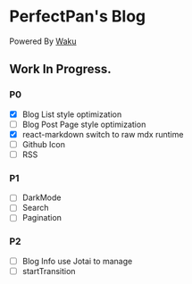 # PerfectPan's Blog

Powered By [Waku](https://waku.gg/)

## Work In Progress.

### P0

- [x] Blog List style optimization
- [ ] Blog Post Page style optimization
- [x] react-markdown switch to raw mdx runtime
- [ ] Github Icon
- [ ] RSS

### P1

- [ ] DarkMode
- [ ] Search
- [ ] Pagination

### P2

- [ ] Blog Info use Jotai to manage
- [ ] startTransition
